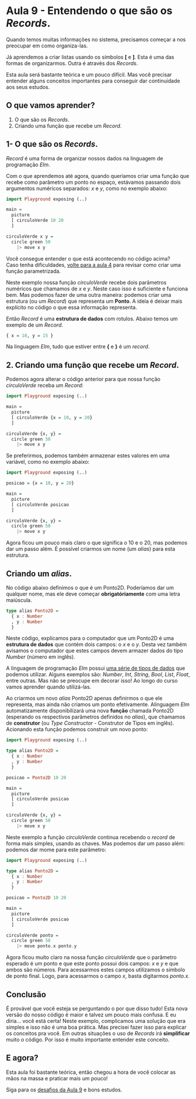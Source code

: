 # Aula 9 - Entendendo o que são os *Records*.

Quando temos muitas informações no sistema, precisamos
começar a nos preocupar em como organiza-las.

Já aprendemos a criar listas usando os símbolos **[** e
**]**. Esta é uma das formas de organizarmos. Outra é
através dos *Records*.

Esta aula será bastante teórica e um pouco difícil. Mas
você precisar entender alguns conceitos importantes para
conseguir dar continuidade aos seus estudos.

## O que vamos aprender?

1. O que são os *Records*.  
2. Criando uma função que recebe um *Record*.

## 1- O que são os *Records*.  

*Record* é uma forma de organizar nossos dados na linguagem
de programação *Elm*. 

Com o que aprendemos até agora, quando queriamos criar uma função que
recebe como parâmetro um ponto no espaço, estávamos passando dois
argumentos numéricos separados: *x* e *y*, como no exemplo abaixo:

```haskell
import Playground exposing (..)

main =
  picture
  [ circuloVerde 10 20
  ]

circuloVerde x y =
  circle green 50
    |> move x y
```

Você consegue entender o que está acontecendo no código acima?  
Caso tenha dificuldades, <a href=./aula_4.md>volte para a aula 4</a> para
revisar como criar uma função parametrizada.

Neste exemplo nossa função *circuloVerde* recebe dois parâmetros numéricos
que chamamos de *x* e *y*. Neste caso isso é suficiente e funciona bem. Mas
podemos fazer de uma outra maneira: podemos criar uma estrutura (ou um *Record*)
que representa um **Ponto**. A ideia é deixar mais explícito no código o que 
essa informação representa.

Então *Record* é uma **estrutura de dados** com rotulos. Abaixo temos um exemplo
de um *Record*.

```haskell
{ x = 10, y = 15 }
```

Na linguagem *Elm*, tudo que estiver entre **{** e **}** é um *record*.

## 2. Criando uma função que recebe um *Record*.

Podemos agora alterar o código anterior para que nossa função
*circuloVerde* receba um *Record*:

```haskell
import Playground exposing (..)

main =
  picture
  [ circuloVerde {x = 10, y = 20}
  ]

circuloVerde {x, y} =
  circle green 50
    |> move x y
```

Se preferirmos, podemos também armazenar estes valores em uma variável,
como no exemplo abaixo:

```haskell
import Playground exposing (..)

posicao = {x = 10, y = 20}

main =
  picture
  [ circuloVerde posicao
  ]

circuloVerde {x, y} =
  circle green 50
    |> move x y
```

Agora ficou um pouco mais claro o que significa o 10 e o 20, mas podemos
dar um passo além. É possível criarmos um nome (um *alias*) para
esta estrutura.

## Criando um *alias*.

No código abaixo definimos o que é um Ponto2D. Poderíamos dar um qualquer nome,
mas ele deve começar **obrigatóriamente** com uma letra maiúscula.  

```haskell
type alias Ponto2D =
  { x : Number 
  , y : Number
  }
```

Neste código, explicamos para o computador que um Ponto2D é uma **estrutura de dados**
que contém dois campos: o *x* e o *y*. Desta vez também avisamos o computador que
estes campos devem armazer dados do tipo *Number* (número em inglês).

A linguagem de programação *Elm* possui <a href="https://guide.elm-lang.org/types/" target=_blank>
uma série de tipos de dados</a> que podemos utilizar. Alguns exemplos são: *Number*, *Int*, *String*,
*Bool*, *List*, *Float*, entre outras. Mas não se preocupe em decorar isso! Ao longo do curso
vamos aprender quando utilizá-las.

Ao criarmos um novo *alias* Ponto2D apenas definirmos o que ele representa, mas ainda não
criamos um ponto efetivamente. Alinguagem *Elm* automatizamente disponibilizará
uma nova **função** chamada Ponto2D (esperando os respectivos parâmetros definidos no *alias*), 
que chamamos de **construtor** (ou *Type Constructor* - Construtor de Tipos em inglês).
Acionando esta função podemos construir um novo ponto:

```haskell
import Playground exposing (..)

type alias Ponto2D =
  { x : Number 
  , y : Number
  }

posicao = Ponto2D 10 20

main =
  picture
  [ circuloVerde posicao
  ]

circuloVerde {x, y} =
  circle green 50
    |> move x y
```

Neste exemplo a função *circuloVerde* continua recebendo o *record*
de forma mais simples, usando as chaves. Mas podemos dar um passo
além: podemos dar mome para este parâmetro:

```haskell
import Playground exposing (..)

type alias Ponto2D =
  { x : Number 
  , y : Number
  }

posicao = Ponto2D 10 20

main =
  picture
  [ circuloVerde posicao
  ]

circuloVerde ponto =
  circle green 50
    |> move ponto.x ponto.y
```

Agora ficou muito claro na nossa função *circuloVerde* que
o parâmetro esperado é um ponto e que este ponto
possui dois campos: *x* e *y* e que ambos são números. Para acessarmos estes
campos utilizamos o símbolo de ponto final. Logo,
para acessarmos o campo *x*, basta digitarmos *ponto.x*.

## Conclusão

É provável que você esteja se perguntando o por que disso
tudo! Esta nova versão do nosso código é maior e talvez um pouco mais
confusa. E eu diria... você está certa! Neste exemplo,
complicamos uma solução que era simples e isso não é uma
boa prática. Mas precisei fazer isso para explicar
os conceitos pra você. Em outras situações o uso de *Records*
irá **simplificar** muito o código. Por isso é muito importante
entender este conceito.

## E agora?

Esta aula foi bastante teórica, então chegou a hora de você
colocar as mãos na massa e praticar mais um pouco!

Siga para os [desafios da Aula 9](/aula_9_desafios.html) e bons estudos.
